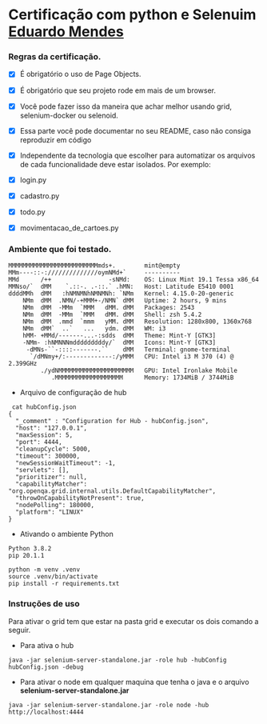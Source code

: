 # Certificação com python e Selenuim [Eduardo Mendes](https://dunossauro.github.io/curso-python-selenium/certificado.html)


### Regras da certificação.

- [x] É obrigatório o uso de Page Objects.
- [x] É obrigatório que seu projeto rode em mais de um browser.
- [x] Você pode fazer isso da maneira que achar melhor usando grid, selenium-docker ou selenoid.
- [x] Essa parte você pode documentar no seu README, caso não consiga reproduzir em código
- [x] Independente da tecnologia que escolher para automatizar os arquivos de cada funcionalidade deve estar isolados. Por exemplo:
- [x]  login.py
- [x]  cadastro.py
- [x]  todo.py
- [x]  movimentacao_de_cartoes.py


### Ambiente que foi testado.

```
MMMMMMMMMMMMMMMMMMMMMMMMMmds+.        mint@empty 
MMm----::-://////////////oymNMd+`     ---------- 
MMd      /++                -sNMd:    OS: Linux Mint 19.1 Tessa x86_64 
MMNso/`  dMM    `.::-. .-::.` .hMN:   Host: Latitude E5410 0001 
ddddMMh  dMM   :hNMNMNhNMNMNh: `NMm   Kernel: 4.15.0-20-generic 
    NMm  dMM  .NMN/-+MMM+-/NMN` dMM   Uptime: 2 hours, 9 mins 
    NMm  dMM  -MMm  `MMM   dMM. dMM   Packages: 2543 
    NMm  dMM  -MMm  `MMM   dMM. dMM   Shell: zsh 5.4.2 
    NMm  dMM  .mmd  `mmm   yMM. dMM   Resolution: 1280x800, 1360x768 
    NMm  dMM`  ..`   ...   ydm. dMM   WM: i3 
    hMM- +MMd/-------...-:sdds  dMM   Theme: Mint-Y [GTK3] 
    -NMm- :hNMNNNmdddddddddy/`  dMM   Icons: Mint-Y [GTK3] 
     -dMNs-``-::::-------.``    dMM   Terminal: gnome-terminal 
      `/dMNmy+/:-------------:/yMMM   CPU: Intel i3 M 370 (4) @ 2.399GHz 
         ./ydNMMMMMMMMMMMMMMMMMMMMM   GPU: Intel Ironlake Mobile 
            .MMMMMMMMMMMMMMMMMMM      Memory: 1734MiB / 3744MiB 

```

 - Arquivo de configuração de hub

```
 cat hubConfig.json                                                                              
{
  "_comment" : "Configuration for Hub - hubConfig.json",
  "host": "127.0.0.1",
  "maxSession": 5,
  "port": 4444,
  "cleanupCycle": 5000,
  "timeout": 300000,
  "newSessionWaitTimeout": -1,
  "servlets": [],
  "prioritizer": null,
  "capabilityMatcher": "org.openqa.grid.internal.utils.DefaultCapabilityMatcher",
  "throwOnCapabilityNotPresent": true,
  "nodePolling": 180000,
  "platform": "LINUX"
}
```


- Ativando o ambiente Python
```
Python 3.8.2
pip 20.1.1

python -m venv .venv 
source .venv/bin/activate  
pip install -r requirements.txt
```

### Instruções de uso

Para ativar o grid tem que estar na pasta grid  e executar os dois comando a seguir.

- Para ativa o hub
```
java -jar selenium-server-standalone.jar -role hub -hubConfig hubConfig.json -debug
```

- Para ativar o node em  qualquer maquina que tenha o java e o arquivo **selenium-server-standalone.jar** 

```
java -jar selenium-server-standalone.jar -role node -hub http://localhost:4444
```
 